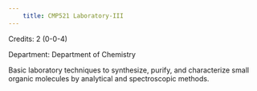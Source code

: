 ```yaml
---
    title: CMP521 Laboratory-III
---
```

Credits: 2 (0-0-4)

Department: Department of Chemistry

Basic laboratory techniques to synthesize, purify, and characterize small organic molecules by analytical and spectroscopic methods.